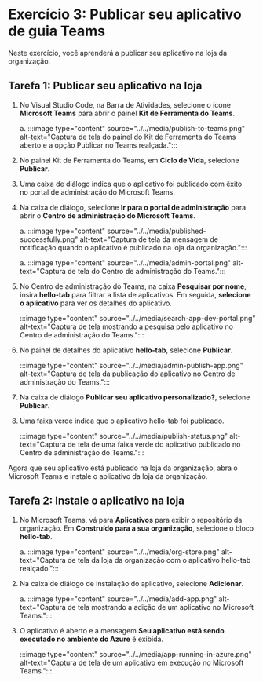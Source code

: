 # Exercício 3: Publicar seu aplicativo de guia Teams

Neste exercício, você aprenderá a publicar seu aplicativo na loja da organização.

## Tarefa 1: Publicar seu aplicativo na loja

1. No Visual Studio Code, na Barra de Atividades, selecione o ícone **Microsoft Teams** para abrir o painel **Kit de Ferramenta do Teams**.

    a. :::image type="content" source="../../media/publish-to-teams.png" alt-text="Captura de tela do painel do Kit de Ferramenta do Teams aberto e a opção Publicar no Teams realçada.":::

1. No painel Kit de Ferramenta do Teams, em **Ciclo de Vida**, selecione **Publicar**.

1. Uma caixa de diálogo indica que o aplicativo foi publicado com êxito no portal de administração do Microsoft Teams.

1. Na caixa de diálogo, selecione **Ir para o portal de administração** para abrir o **Centro de administração do Microsoft Teams**.

    a. :::image type="content" source="../../media/published-successfully.png" alt-text="Captura de tela da mensagem de notificação quando o aplicativo é publicado na loja da organização.":::

    a. :::image type="content" source="../../media/admin-portal.png" alt-text="Captura de tela do Centro de administração do Teams.":::

1. No Centro de administração do Teams, na caixa **Pesquisar por nome**, insira **hello-tab** para filtrar a lista de aplicativos. Em seguida, **selecione o aplicativo** para ver os detalhes do aplicativo.

    :::image type="content" source="../../media/search-app-dev-portal.png" alt-text="Captura de tela mostrando a pesquisa pelo aplicativo no Centro de administração do Teams.":::

1. No painel de detalhes do aplicativo **hello-tab**, selecione **Publicar**.

    :::image type="content" source="../../media/admin-publish-app.png" alt-text="Captura de tela da publicação do aplicativo no Centro de administração do Teams.":::

1. Na caixa de diálogo **Publicar seu aplicativo personalizado?**, selecione **Publicar**.

1. Uma faixa verde indica que o aplicativo hello-tab foi publicado.

    :::image type="content" source="../../media/publish-status.png" alt-text="Captura de tela de uma faixa verde do aplicativo publicado no Centro de administração do Teams.":::

Agora que seu aplicativo está publicado na loja da organização, abra o Microsoft Teams e instale o aplicativo da loja da organização.

## Tarefa 2: Instale o aplicativo na loja

1. No Microsoft Teams, vá para **Aplicativos** para exibir o repositório da organização. Em **Construído para a sua organização**, selecione o bloco **hello-tab**.

    a. :::image type="content" source="../../media/org-store.png" alt-text="Captura de tela da loja da organização com o aplicativo hello-tab realçado.":::

1. Na caixa de diálogo de instalação do aplicativo, selecione **Adicionar**.

    a. :::image type="content" source="../../media/add-app.png" alt-text="Captura de tela mostrando a adição de um aplicativo no Microsoft Teams.":::

1. O aplicativo é aberto e a mensagem **Seu aplicativo está sendo executado no ambiente do Azure** é exibida.

    :::image type="content" source="../../media/app-running-in-azure.png" alt-text="Captura de tela de um aplicativo em execução no Microsoft Teams.":::
